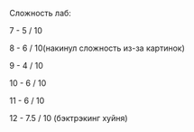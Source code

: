 Сложность лаб:

7 - 5 / 10

8 - 6 / 10(накинул сложность из-за картинок)

9 - 4 / 10

10 - 6 / 10

11 - 6 / 10

12 - 7.5 / 10 (бэктрэкинг хуйня)

